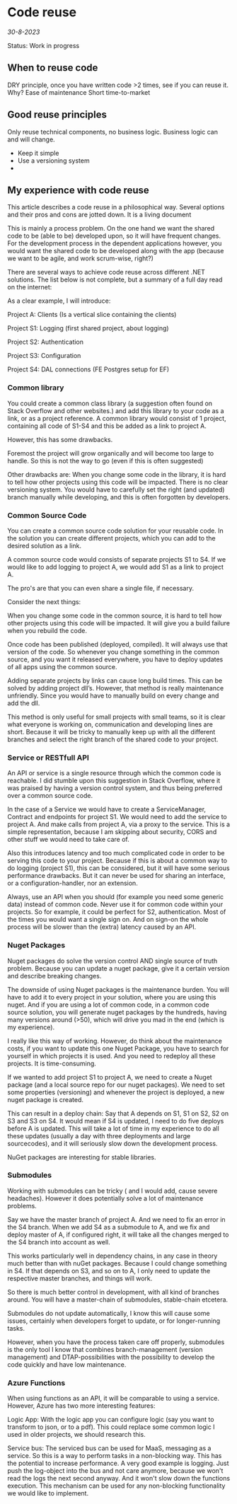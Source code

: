 # Code reuse

*30-8-2023*

Status: Work in progress

## When to reuse code

DRY principle, once you have written code >2 times, see if you can reuse it.
Why?
Ease of maintenance
Short time-to-market

## Good reuse principles

Only reuse technical components, no business logic. Business logic can and will change.

- Keep it simple
- Use a versioning system
-

## My experience with code reuse

[//]: # (	ToDo :  -> add pictures using Excalidraw to clarify and REWRITE!!!!)

This article describes a code reuse in a philosophical way. Several options and their pros and cons are jotted down. It
is a living document

This is mainly a process problem. On the one hand we want the shared code to be (able to be) developed upon, so it will
have frequent changes. For the development process in the dependent applications however, you would want the shared code
to be developed along with the app (because we want to be agile, and work scrum-wise, right?)

There are several ways to achieve code reuse across different .NET solutions. The list below is not complete, but a
summary of a full day read on the internet:

As a clear example, I will introduce:

Project A: Clients (Is a vertical slice containing the clients)

Project S1: Logging (first shared project, about logging)

Project S2: Authentication

Project S3: Configuration

Project S4: DAL connections (FE Postgres setup for EF)

### Common library

You could create a common class library (a suggestion often found on Stack Overflow and other websites.) and add this
library to your code as a link, or as a project reference. A common library would consist of 1 project, containing all
code of S1-S4 and this be added as a link to project A.

However, this has some drawbacks.

Foremost the project will grow organically and will become too large to handle. So this is not the way to go (even if
this is often suggested)

Other drawbacks are: When you change some code in the library, it is hard to tell how other projects using this code
will be impacted. There is no clear versioning system. You would have to carefully set the right (and updated) branch
manually while developing, and this is often forgotten by developers.

### Common Source Code

You can create a common source code solution for your reusable code. In the solution you can create different projects,
which you can add to the desired solution as a link.

A common source code would consists of separate projects S1 to S4. If we would like to add logging to project A, we
would add S1 as a link to project A.

The pro's are that you can even share a single file, if necessary.

Consider the next things:

When you change some code in the common source, it is hard to tell how other projects using this code will be impacted.
It will give you a build failure when you rebuild the code.

Once code has been published (deployed, compiled). It will always use that version of the code. So whenever you change
something in the common source, and you want it released everywhere, you have to deploy updates of all apps using the
common source.

Adding separate projects by links can cause long build times. This can be solved by adding project dll’s. However, that
method is really maintenance unfriendly. Since you would have to manually build on every change and add the dll.

This method is only useful for small projects with small teams, so it is clear what everyone is working on,
communication and developing lines are short. Because it will be tricky to manually keep up with all the different
branches and select the right branch of the shared code to your project.

### Service or RESTfull API

An API or service is a single resource through which the common code is reachable. I did stumble upon this suggestion in
Stack Overflow, where it was praised by having a version control system, and thus being preferred over a common source
code.

In the case of a Service we would have to create a ServiceManager, Contract and endpoints for project S1. We would need
to add the service to project A. And make calls from project A, via a proxy to the service. This is a simple
representation, because I am skipping about security, CORS and other stuff we would need to take care of.

Also this introduces latency and too much complicated code in order to be serving this code to your project. Because if
this is about a common way to do logging (project S1), this can be considered, but it will have some serious performance
drawbacks. But it can never be used for sharing an interface, or a configuration-handler, nor an extension.

Always, use an API when you should (for example you need some generic data) instead of common code. Never use it for
common code within your projects. So for example, it could be perfect for S2, authentication. Most of the times you
would want a single sign on. And on sign-on the whole process will be slower than the (extra) latency caused by an API.

### Nuget Packages

Nuget packages do solve the version control AND single source of truth problem. Because you can update a nuget package,
give it a certain version and describe breaking changes.

The downside of using Nuget packages is the maintenance burden. You will have to add it to every project in your
solution, where you are using this nuget. And if you are using a lot of common code, in a common code source solution,
you will generate nuget packages by the hundreds, having many versions around (>50), which will drive you mad in the
end (which is my experience).

I really like this way of working. However, do think about the maintenance costs, if you want to update this one Nuget
Package, you have to search for yourself in which projects it is used. And you need to redeploy all these projects. It
is time-consuming.

If we wanted to add project S1 to project A, we need to create a Nuget package (and a local source repo for our nuget
packages). We need to set some properties (versioning) and whenever the project is deployed, a new nuget package is
created.

This can result in a deploy chain: Say that A depends on S1, S1 on S2, S2 on S3 and S3 on S4. It would mean if S4 is
updated, I need to do five deploys before A is updated. This will take a lot of time in my experience to do all these
updates (usually a day with three deployments and large sourcecodes), and it will seriously slow down the development
process.

NuGet packages are interesting for stable libraries.

### Submodules

Working with submodules can be tricky ( and I would add, cause severe headaches). However it does potentially solve a
lot of maintenance problems.

Say we have the master branch of project A. And we need to fix an error in the S4 branch. When we add S4 as a submodule
to A, and we fix and deploy master of A, if configured right, it will take all the changes merged to the S4 branch into
account as well.

This works particularly well in dependency chains, in any case in theory much better than with nuGet packages. Because I
could change something in S4. If that depends on S3, and so on to A, I only need to update the respective master
branches, and things will work.

So there is much better control in development, with all kind of branches around. You will have a master-chain of
submodules, stable-chain etcetera.

Submodules do not update automatically, I know this will cause some issues, certainly when developers forget to update,
or for longer-running tasks.

However, when you have the process taken care off properly, submodules is the only tool I know that combines
branch-management (version management) and DTAP-possibilities with the possibility to develop the code quickly and have
low maintenance.

### Azure Functions

When using functions as an API, it will be comparable to using a service. However, Azure has two more interesting
features:

Logic App: With the logic app you can configure logic (say you want to transform to json, or to a pdf). This could
replace some common logic I used in older projects, we should research this.

Service bus: The serviced bus can be used for MaaS, messaging as a service. So this is a way to perform tasks in a
non-blocking way. This has the potential to increase performance. A very good example is logging. Just push the
log-object into the bus and not care anymore, because we won't read the logs the next second anyway. And it won't slow
down the functions execution. This mechanism can be used for any non-blocking functionality we would like to implement.

